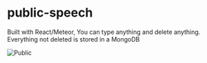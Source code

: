 # public-speech
Built with React/Meteor, You can type anything and delete anything. Everything not deleted is stored in a MongoDB

![Public](http://i.imgur.com/ixwn4sZ.jpg)
